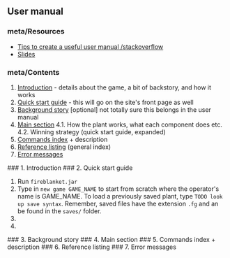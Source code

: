 ## User manual


### meta/Resources

* [Tips to create a useful user manual /stackoverflow](http://stackoverflow.com/questions/241422/tips-to-create-a-useful-user-manual)
* [Slides](http://www.cdf.utoronto.ca/~csc207h/summer/lectures/UserGuide.pdf)

### meta/Contents

1. [Introduction](#um-1) - details about the game, a bit of backstory, and how it works
2. [Quick start guide](#um-2) - this will go on the site's front page as well
3. [Background story](#um-3) [optional] not totally sure this belongs in the user manual
4. [Main section](#um-4)
4.1. How the plant works, what each component does etc.
4.2. Winning strategy (quick start guide, expanded)
5. [Commands index](#um-5) + description
6. [Reference listing](#um-6) (general index)
7. [Error messages](#um-7)

<a name="um-1"/>
### 1. Introduction

<a name="um-2"/>
### 2. Quick start guide

1. Run `fireblanket.jar`
2. Type in `new game GAME_NAME` to start from scratch where the operator's name is GAME_NAME. To load a previously saved plant, type `TODO look up save syntax`. Remember, saved files have the extension `.fg` and an be found in the `saves/` folder.
3. 
4. 

<a name="um-3"/>
### 3. Background story

<a name="um-4"/>
### 4. Main section

<a name="um-5"/>
### 5. Commands index + description

<a name="um-6"/>
### 6. Reference listing

<a name="um-7"/>
### 7. Error messages
